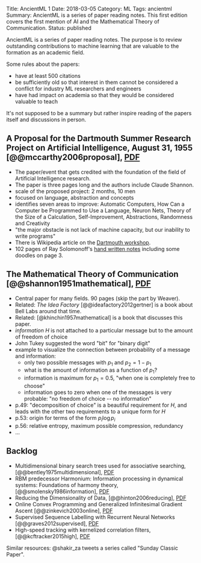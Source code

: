 Title: AncientML 1
Date: 2018-03-05
Category: ML
Tags: ancientml
Summary: AncientML is a series of paper reading notes. This first edition covers the first mention of AI and the Mathematical Theory of Communication.
Status: published


AncientML is a series of paper reading notes. The purpose is to review
outstanding contributions to machine learning that are valuable to the
formation as an academic field.

Some rules about the papers:

* have at least 500 citations
* be sufficiently old so that interest in them cannot be considered
  a conflict for industry ML researchers and engineers
* have had impact on academia so that they would be considered valuable to teach

It's not supposed to be a summary but rather inspire reading of
the papers itself and discussions in person.


## A Proposal for the Dartmouth Summer Research Project on Artificial Intelligence, August 31, 1955 [@@mccarthy2006proposal], [PDF](https://www.aaai.org/ojs/index.php/aimagazine/article/download/1904/1802)

* The paper/event that gets credited with the foundation of the field of Artificial Intelligence research.
* The paper is three pages long and the authors include Claude Shannon.
* scale of the proposed project: 2 months, 10 men
* focused on language, abstraction and concepts
* identifies seven areas to improve: Automatic Computers, How Can a Computer be
  Programmed to Use a Language, Neuron Nets, Theory of the Size of a Calculation,
  Self-Improvement, Abstractions, Randomness and Creativity
* "the major obstacle is not lack of machine capacity, but our inability to write programs"
* There is Wikipedia article on the [Dartmouth workshop](https://en.wikipedia.org/wiki/Dartmouth_workshop).
* 102 pages of Ray Solomonoff's
  [hand written notes](http://raysolomonoff.com/dartmouth/notebook/notebook.html)
  including some doodles on page 3.


## The Mathematical Theory of Communication [@@shannon1951mathematical], [PDF](http://pubman.mpdl.mpg.de/pubman/item/escidoc:2383164/component/escidoc:2383163/Shannon_Weaver_1949_Mathematical.pdf)

* Central paper for many fields. 90 pages (skip the part by Weaver).
* Related: _The Idea Factory_ [@@ideafactory2012gertner] is a book about Bell Labs around that time.
* Related: [@khinchin1957mathematical] is a book that discusses this paper.
* _information_ $H$ is not attached to a particular message but to the amount of
  freedom of choice
* John Tukey suggested the word "bit" for "binary digit"
* example to visualize the connection between probability of a message and information:
    * only two possible messages with $p_1$ and $p_2=1-p_1$
    * what is the amount of information as a function of $p_1$?
    * information is maximum for $p_1 = 0.5$, "when one is completely free to choose"
    * information goes to zero when one of the messages is very probable: "no freedom of choice -- no information"
* p.49: "decomposition of choice" is a beautiful requirement for $H$, and leads with
  the other two requirements to a unique form for $H$
* p.53: origin for terms of the form $p_i\log{}p_i$
* p.56: relative entropy, maximum possible compression, redundancy
* ...

## Backlog

* Multidimensional binary search trees used for associative searching,
  [@@bentley1975multidimensional],
  [PDF](http://citeseerx.ist.psu.edu/viewdoc/download?doi=10.1.1.160.335&rep=rep1&type=pdf)
* RBM predecessor Harmonium: Information processing in dynamical systems: Foundations of harmony theory,
  [@@smolensky1986information], [PDF](http://stanford.edu/~jlmcc/papers/PDP/Volume%201/Chap6_PDP86.pdf)
* Reducing the Dimensionality of Data,
  [@@hinton2006reducing], [PDF](http://www.cs.toronto.edu/~hinton/science.pdf)
* Online Convex Programming and Generalized Infinitesimal Gradient Ascent
  [@@zinkevich2003online], [PDF](http://www.aaai.org/Papers/ICML/2003/ICML03-120.pdf)
* Supervised Sequence Labelling with Recurrent Neural Networks
  [@@graves2012supervised], [PDF](https://www.cs.toronto.edu/~graves/preprint.pdf)
* High-speed tracking with kernelized correlation filters,
  [@@kcftracker2015high], [PDF](https://arxiv.org/pdf/1404.7584)

Similar resources: @shakir_za tweets a series called "Sunday Classic Paper".
